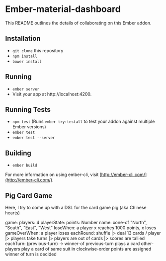 # Ember-material-dashboard

This README outlines the details of collaborating on this Ember addon.

## Installation

* `git clone` this repository
* `npm install`
* `bower install`

## Running

* `ember server`
* Visit your app at http://localhost:4200.

## Running Tests

* `npm test` (Runs `ember try:testall` to test your addon against multiple Ember versions)
* `ember test`
* `ember test --server`

## Building

* `ember build`

For more information on using ember-cli, visit [http://ember-cli.com/](http://ember-cli.com/).

## Pig Card Game
Here, I try to come up with a DSL for the card game pig (aka Chinese hearts)

game:
  players: 4
  playerState:
    points: Number
    name: xone-of "North", "South", "East", "West"
  loseWhen: a player x reaches 1000 points, x loses
  gameOverWhen: a player loses
  eachRound:
    shuffle 
    |> deal 13 cards / player 
    |> players take turns 
    |> players are out of cards 
    |> scores are tallied
  eachTurn: (previous-turn) ->
    winner-of previous-turn plays a card
    other-players play a card of same suit in clockwise-order
    points are assigned
    winner of turn is decided
